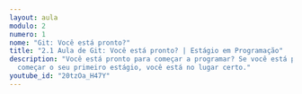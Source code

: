 ```yaml
---
layout: aula
modulo: 2
numero: 1
nome: "Git: Você está pronto?"
title: "2.1 Aula de Git: Você está pronto? | Estágio em Programação"
description: "Você está pronto para começar a programar? Se você está prestes a
  começar o seu primeiro estágio, você está no lugar certo."
youtube_id: "20tzOa_H47Y"
---
```

